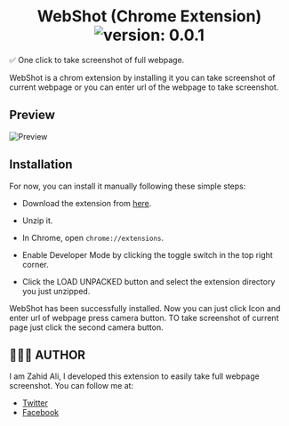 


<div align="center">
	<h1>WebShot (Chrome Extension)<br>
	<img alt="version: 0.0.1" src="https://img.shields.io/badge/version-v1.6.2-green">
	</h1>
</div>


✅ One click to take screenshot of full webpage.

WebShot is a chrom extension by installing it you can take screenshot of current webpage
or you can enter url of the webpage to take screenshot.

## Preview

![Preview](https://gfycat.com/composedbelatedbarnswallow)

## Installation

For now, you can install it manually following these simple steps:

- Download the extension from [here](https://github.com/ahmadbilaldev/Survey-Filler/archive/master.zip).

- Unzip it.

- In Chrome, open `chrome://extensions`.

- Enable Developer Mode by clicking the toggle switch in the top right corner.

- Click the LOAD UNPACKED button and select the extension directory you just unzipped.

WebShot has been successfully installed. Now you can just click Icon and enter url of 
webpage press camera button. TO take screenshot of current page just click the second camera button. 



## 👨🏻‍💻 AUTHOR

I am Zahid Ali, I developed this extension to easily take full webpage screenshot. 
You can follow me at:

- [Twitter](https://twitter.com/ZahidAl94440892)
- [Facebook](https://www.facebook.com/engr.zahid.92754)
